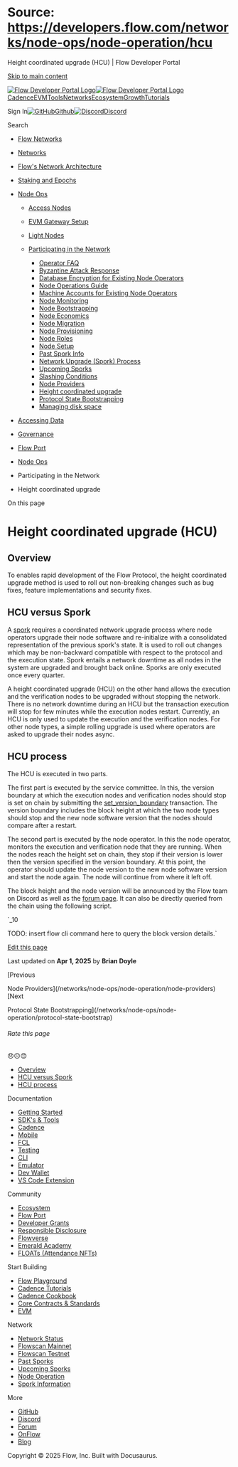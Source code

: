 # Source: https://developers.flow.com/networks/node-ops/node-operation/hcu

Height coordinated upgrade (HCU) | Flow Developer Portal



[Skip to main content](#__docusaurus_skipToContent_fallback)

[![Flow Developer Portal Logo](/img/flow-docs-logo-dark.png)![Flow Developer Portal Logo](/img/flow-docs-logo-light.png)](/)[Cadence](/build/flow)[EVM](/evm/about)[Tools](/tools/clients)[Networks](/networks/flow-networks)[Ecosystem](/ecosystem)[Growth](/growth)[Tutorials](/tutorials)

Sign In[![GitHub]()Github](https://github.com/onflow)[![Discord]()Discord](https://discord.gg/flow)

Search

* [Flow Networks](/networks/flow-networks)
* [Networks](/networks)
* [Flow's Network Architecture](/networks/network-architecture)
* [Staking and Epochs](/networks/staking)
* [Node Ops](/networks/node-ops)

  + [Access Nodes](/networks/node-ops/access-nodes/access-node-setup)
  + [EVM Gateway Setup](/networks/node-ops/evm-gateway/evm-gateway-setup)
  + [Light Nodes](/networks/node-ops/light-nodes/observer-node)
  + [Participating in the Network](/networks/node-ops/node-operation/faq)

    - [Operator FAQ](/networks/node-ops/node-operation/faq)
    - [Byzantine Attack Response](/networks/node-ops/node-operation/byzantine-node-attack-response)
    - [Database Encryption for Existing Node Operators](/networks/node-ops/node-operation/db-encryption-existing-operator)
    - [Node Operations Guide](/networks/node-ops/node-operation/guides/genesis-bootstrap)
    - [Machine Accounts for Existing Node Operators](/networks/node-ops/node-operation/machine-existing-operator)
    - [Node Monitoring](/networks/node-ops/node-operation/monitoring-nodes)
    - [Node Bootstrapping](/networks/node-ops/node-operation/node-bootstrap)
    - [Node Economics](/networks/node-ops/node-operation/node-economics)
    - [Node Migration](/networks/node-ops/node-operation/node-migration)
    - [Node Provisioning](/networks/node-ops/node-operation/node-provisioning)
    - [Node Roles](/networks/node-ops/node-operation/node-roles)
    - [Node Setup](/networks/node-ops/node-operation/node-setup)
    - [Past Spork Info](/networks/node-ops/node-operation/past-sporks)
    - [Network Upgrade (Spork) Process](/networks/node-ops/node-operation/spork)
    - [Upcoming Sporks](/networks/node-ops/node-operation/upcoming-sporks)
    - [Slashing Conditions](/networks/node-ops/node-operation/slashing)
    - [Node Providers](/networks/node-ops/node-operation/node-providers)
    - [Height coordinated upgrade](/networks/node-ops/node-operation/hcu)
    - [Protocol State Bootstrapping](/networks/node-ops/node-operation/protocol-state-bootstrap)
    - [Managing disk space](/networks/node-ops/node-operation/reclaim-disk)
* [Accessing Data](/networks/access-onchain-data)
* [Governance](/networks/governance)
* [Flow Port](/networks/flow-port)

* [Node Ops](/networks/node-ops)
* Participating in the Network
* Height coordinated upgrade

On this page

# Height coordinated upgrade (HCU)

## Overview[​](#overview "Direct link to Overview")

To enables rapid development of the Flow Protocol, the height coordinated upgrade method is used to roll out non-breaking changes such as bug fixes,
feature implementations and security fixes.

## HCU versus Spork[​](#hcu-versus-spork "Direct link to HCU versus Spork")

A [spork](/networks/node-ops/node-operation/spork) requires a coordinated network upgrade process where node operators upgrade their node software and
re-initialize with a consolidated representation of the previous spork's state.
It is used to roll out changes which may be non-backward compatible with respect to the protocol and the execution state.
Spork entails a network downtime as all nodes in the system are upgraded and brought back online.
Sporks are only executed once every quarter.

A height coordinated upgrade (HCU) on the other hand allows the execution and the verification nodes to be upgraded without stopping the network.
There is no network downtime during an HCU but the transaction execution will stop for few minutes while the execution nodes restart.
Currently, an HCU is only used to update the execution and the verification nodes.
For other node types, a simple rolling upgrade is used where operators are asked to upgrade their nodes async.

## HCU process[​](#hcu-process "Direct link to HCU process")

The HCU is executed in two parts.

The first part is executed by the service committee. In this, the version boundary at which the execution nodes and verification nodes should stop is set on chain by submitting the [set\_version\_boundary](https://github.com/onflow/flow-core-contracts/blob/master/transactions/nodeVersionBeacon/admin/set_version_boundary.cdc) transaction.
The version boundary includes the block height at which the two node types should stop and the new node software version that the nodes should compare after a restart.

The second part is executed by the node operator. In this the node operator, monitors the execution and verification node that they are running. When the nodes reach the height set on chain, they stop if their version is lower then the version specified in the version boundary.
At this point, the operator should update the node version to the new node software version and start the node again. The node will continue from where it left off.

The block height and the node version will be announced by the Flow team on Discord as well as the [forum page](https://forum.onflow.org/c/mainnet-sporks/36).
It can also be directly queried from the chain using the following script.

`_10

TODO: insert flow cli command here to query the block version details.`

[Edit this page](https://github.com/onflow/docs/tree/main/docs/networks/node-ops/node-operation/hcu.md)

Last updated on **Apr 1, 2025** by **Brian Doyle**

[Previous

Node Providers](/networks/node-ops/node-operation/node-providers)[Next

Protocol State Bootstrapping](/networks/node-ops/node-operation/protocol-state-bootstrap)

###### Rate this page

😞😐😊

* [Overview](#overview)
* [HCU versus Spork](#hcu-versus-spork)
* [HCU process](#hcu-process)

Documentation

* [Getting Started](/build/getting-started/contract-interaction)
* [SDK's & Tools](/tools)
* [Cadence](https://cadence-lang.org/docs/)
* [Mobile](/build/guides/mobile/overview)
* [FCL](/tools/clients/fcl-js)
* [Testing](/build/smart-contracts/testing)
* [CLI](/tools/flow-cli)
* [Emulator](/tools/emulator)
* [Dev Wallet](https://github.com/onflow/fcl-dev-wallet)
* [VS Code Extension](/tools/vscode-extension)

Community

* [Ecosystem](/ecosystem)
* [Flow Port](https://port.onflow.org/)
* [Developer Grants](https://github.com/onflow/developer-grants)
* [Responsible Disclosure](https://flow.com/flow-responsible-disclosure)
* [Flowverse](https://www.flowverse.co/)
* [Emerald Academy](https://academy.ecdao.org/)
* [FLOATs (Attendance NFTs)](https://floats.city/)

Start Building

* [Flow Playground](https://play.flow.com/)
* [Cadence Tutorials](https://cadence-lang.org/docs/tutorial/first-steps)
* [Cadence Cookbook](https://open-cadence.onflow.org)
* [Core Contracts & Standards](/build/core-contracts)
* [EVM](/evm/about)

Network

* [Network Status](https://status.onflow.org/)
* [Flowscan Mainnet](https://flowscan.io/)
* [Flowscan Testnet](https://testnet.flowscan.io/)
* [Past Sporks](/networks/node-ops/node-operation/past-sporks)
* [Upcoming Sporks](/networks/node-ops/node-operation/upcoming-sporks)
* [Node Operation](/networks/node-ops)
* [Spork Information](/networks/node-ops/node-operation/spork)

More

* [GitHub](https://github.com/onflow)
* [Discord](https://discord.gg/flow)
* [Forum](https://forum.onflow.org/)
* [OnFlow](https://onflow.org/)
* [Blog](https://flow.com/blog)

Copyright © 2025 Flow, Inc. Built with Docusaurus.